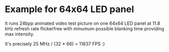 # Example for 64x64 LED panel

It runs 24bpp animated video test picture on
one 64x64 LED panel at 11.8 kHz refresh rate
flickerfree with minumum possible blanking
time providing max intensity.

It's precisely 25 MHz / (32 * 66) = 11837 FPS :)
